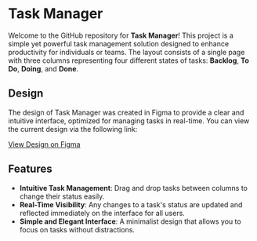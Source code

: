 # Task Manager

Welcome to the GitHub repository for **Task Manager**! This project is a simple yet powerful task management solution designed to enhance productivity for individuals or teams. The layout consists of a single page with three columns representing four different states of tasks: **Backlog**, **To Do**, **Doing**, and **Done**.

## Design

The design of Task Manager was created in Figma to provide a clear and intuitive interface, optimized for managing tasks in real-time. You can view the current design via the following link:

[View Design on Figma](#insert-your-link-here)

## Features

- **Intuitive Task Management**: Drag and drop tasks between columns to change their status easily.
- **Real-Time Visibility**: Any changes to a task's status are updated and reflected immediately on the interface for all users.
- **Simple and Elegant Interface**: A minimalist design that allows you to focus on tasks without distractions.
